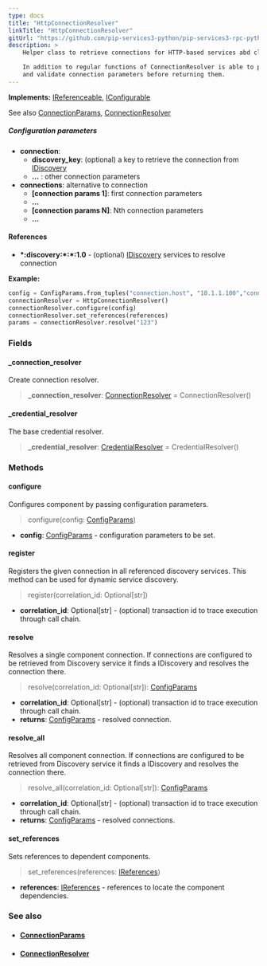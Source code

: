 ```yaml
---
type: docs
title: "HttpConnectionResolver"
linkTitle: "HttpConnectionResolver"
gitUrl: "https://github.com/pip-services3-python/pip-services3-rpc-python"
description: >
    Helper class to retrieve connections for HTTP-based services abd clients.

    In addition to regular functions of ConnectionResolver is able to parse http:// URIs
    and validate connection parameters before returning them.
---
```


**Implements:** [IReferenceable](../../../commons/refer/ireferenceable), [IConfigurable](../../../commons/config/iconfigurable)

See also [ConnectionParams](../../../components/connect/connection_params), [ConnectionResolver](../../../components/connect/connection_resolver)

##### Configuration parameters

- **connection**:    
    - **discovery_key**: (optional) a key to retrieve the connection from [IDiscovery](../../../components/connect/idiscovery)
    - **...** : other connection parameters
- **connections**: alternative to connection
    - **[connection params 1]**: first connection parameters
    -  **...**
    - **[connection params N]**: Nth connection parameters
    -  **...**


#### References

- **\*:discovery:\*:\*:1.0** - (optional) [IDiscovery](../../../components/connect/idiscovery) services to resolve connection



**Example:**

```python
config = ConfigParams.from_tuples("connection.host", "10.1.1.100","connection.port", 8080)
connectionResolver = HttpConnectionResolver()
connectionResolver.configure(config)
connectionResolver.set_references(references)
params = connectionResolver.resolve("123")
```


### Fields

<span class="hide-title-link">

#### _connection_resolver
Create connection resolver.
> **_connection_resolver**: [ConnectionResolver](../../../components/connect/connection_resolver) = ConnectionResolver()

#### _credential_resolver
The base credential resolver.
> **_credential_resolver**: [CredentialResolver](../../../components/auth/credential_resolver) = CredentialResolver()

</span>


### Methods

#### configure
Configures component by passing configuration parameters.

> configure(config: [ConfigParams](../../../commons/config/config_params))

- **config**: [ConfigParams](../../../commons/config/config_params) - configuration parameters to be set.


#### register
Registers the given connection in all referenced discovery services. This method can be used for dynamic service discovery.

> register(correlation_id: Optional[str])

- **correlation_id**: Optional[str] - (optional) transaction id to trace execution through call chain.


#### resolve
Resolves a single component connection. If connections are configured to be retrieved from Discovery service
it finds a IDiscovery and resolves the connection there.

> resolve(correlation_id: Optional[str]): [ConfigParams](../../../commons/config/config_params)

- **correlation_id**: Optional[str] - (optional) transaction id to trace execution through call chain.
- **returns**: [ConfigParams](../../../commons/config/config_params) - resolved connection.


#### resolve_all
Resolves all component connection. If connections are configured to be retrieved from Discovery service it finds a IDiscovery and resolves the connection there.

> resolve_all(correlation_id: Optional[str]): [ConfigParams](../../../commons/config/config_params)

- **correlation_id**: Optional[str] - (optional) transaction id to trace execution through call chain.
- **returns**: [ConfigParams](../../../commons/config/config_params) - resolved connections.


#### set_references
Sets references to dependent components.

> set_references(references: [IReferences](../../../commons/refer/ireferences))

- **references**: [IReferences](../../../commons/refer/ireferences) - references to locate the component dependencies.


### See also
- #### [ConnectionParams](../../../components/connect/connection_params)
- #### [ConnectionResolver](../../../components/connect/connection_resolver)